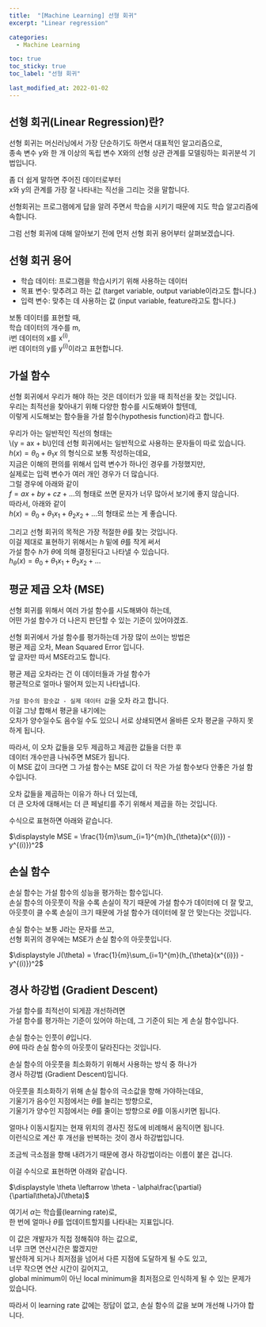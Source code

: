 ```yaml
---
title:  "[Machine Learning] 선형 회귀"
excerpt: "Linear regression"

categories:
  - Machine Learning

toc: true
toc_sticky: true
toc_label: "선형 회귀"

last_modified_at: 2022-01-02
---
```


## 선형 회귀(Linear Regression)란?

선형 회귀는 머신러닝에서 가장 단순하기도 하면서 대표적인 알고리즘으로,<br>
종속 변수 y와 한 개 이상의 독립 변수 X와의 선형 상관 관계를 모델링하는 회귀분석 기법입니다.

좀 더 쉽게 말하면 주어진 데이터로부터<br>
x와 y의 관계를 가장 잘 나타내는 직선을 그리는 것을 말합니다.

선형회귀는 프로그램에게 답을 알려 주면서 학습을 시키기 때문에 지도 학습 알고리즘에 속합니다.

그럼 선형 회귀에 대해 알아보기 전에 먼저 선형 회귀 용어부터 살펴보겠습니다.

## 선형 회귀 용어

- 학습 데이터: 프로그램을 학습시키기 위해 사용하는 데이터
- 목표 변수: 맞추려고 하는 값 (target variable, output variable이라고도 합니다.)
- 입력 변수: 맞추는 데 사용하는 값 (input variable, feature라고도 합니다.)

보통 데이터를 표현할 때,<br>
학습 데이터의 개수를 m,<br>
i번 데이터의 x를 x<sup>(i)</sup>,<br>
i번 데이터의 y를 y<sup>(i)</sup>이라고 표현합니다.

## 가설 함수

선형 회귀에서 우리가 해야 하는 것은 데이터가 있을 때 최적선을 찾는 것입니다.<br>
우리는 최적선을 찾아내기 위해 다양한 함수를 시도해봐야 할텐데,<br>
이렇게 시도해보는 함수들을 가설 함수(hypothesis function)라고 합니다.

우리가 아는 일반적인 직선의 형태는<br>
\\(y = ax + b\\)인데 선형 회귀에서는 일반적으로 사용하는 문자들이 따로 있습니다.<br>
$h(x) = \theta_0 + \theta_{1}x$ 의 형식으로 보통 작성하는데요,<br>
지금은 이해의 편의를 위해서 입력 변수가 하나인 경우를 가정했지만,<br>
실제로는 입력 변수가 여러 개인 경우가 더 많습니다.<br>
그럴 경우에 아래와 같이<br>
$f = ax + by + cz + \dots$의 형태로 쓰면 문자가 너무 많아서 보기에 좋지 않습니다.<br>
따라서, 아래와 같이<br>
$h(x) = \theta_0 + \theta_{1}x_{1} + \theta_{2}x_{2} + \dots$의 형태로 쓰는 게 좋습니다.

그리고 선형 회귀의 목적은 가장 적절한 $\theta$를 찾는 것입니다.<br>
이걸 제대로 표현하기 위해서는 $h$ 밑에 $\theta$를 작게 써서<br>
가설 함수 $h$가 $\theta$에 의해 결정된다고 나타낼 수 있습니다.<br>
$h_{\theta}(x) = \theta_0 + \theta_{1}x_{1} + \theta_{2}x_{2} + \dots$

## 평균 제곱 오차 (MSE)

선형 회귀를 위해서 여러 가설 함수를 시도해봐야 하는데,<br>
어떤 가설 함수가 더 나은지 판단할 수 있는 기준이 있어야겠죠.

선형 회귀에서 가설 함수를 평가하는데 가장 많이 쓰이는 방법은<br>
평균 제곱 오차, Mean Squared Error 입니다.<br>
앞 글자만 따서 MSE라고도 합니다.

평균 제곱 오차라는 건 이 데이터들과 가설 함수가<br>
평균적으로 얼마나 떨어져 있는지 나타냅니다.

`가설 함수의 함숫값 - 실제 데이터 값`을 오차 라고 합니다.<br>
이걸 그냥 합해서 평균을 내기에는<br>
오차가 양수일수도 음수일 수도 있으니 서로 상쇄되면서 올바른 오차 평균을 구하지 못하게 됩니다.

따라서, 이 오차 값들을 모두 제곱하고 제곱한 값들을 더한 후<br>
데이터 개수만큼 나눠주면 MSE가 됩니다.<br>
이 MSE 값이 크다면 그 가설 함수는 MSE 값이 더 작은 가설 함수보다 안좋은 가설 함수입니다.

오차 값들을 제곱하는 이유가 하나 더 있는데,<br>
더 큰 오차에 대해서는 더 큰 페널티를 주기 위해서 제곱을 하는 것입니다.

수식으로 표현하면 아래와 같습니다.

$\displaystyle MSE = \frac{1}{m}\sum_{i=1}^{m}(h_{\theta}(x^{(i)}) - y^{(i)})^2$

## 손실 함수

손실 함수는 가설 함수의 성능을 평가하는 함수입니다.<br>
손실 함수의 아웃풋이 작을 수록 손실이 작기 때문에 가설 함수가 데이터에 더 잘 맞고,<br>
아웃풋이 클 수록 손실이 크기 때문에 가설 함수가 데이터에 잘 안 맞는다는 것입니다.

손실 함수는 보통 J라는 문자를 쓰고,<br>
선형 회귀의 경우에는 MSE가 손실 함수의 아웃풋입니다.

$\displaystyle J(\theta) = \frac{1}{m}\sum_{i=1}^{m}(h_{\theta}(x^{(i)}) - y^{(i)})^2$

## 경사 하강법 (Gradient Descent)

가설 함수를 최적선이 되게끔 개선하려면<br>
가설 함수를 평가하는 기준이 있어야 하는데, 그 기준이 되는 게 손실 함수입니다.

손실 함수는 인풋이 $\theta$입니다.<br>
$\theta$에 따라 손실 함수의 아웃풋이 달라진다는 것입니다.

손실 함수의 아웃풋을 최소화하기 위해서 사용하는 방식 중 하나가<br>
경사 하강법 (Gradient Descent)입니다.

아웃풋을 최소화하기 위해 손실 함수의 극소값을 향해 가야하는데요,<br>
기울기가 음수인 지점에서는 $\theta$를 늘리는 방향으로,<br>
기울기가 양수인 지점에서는 $\theta$를 줄이는 방향으로 $\theta$를 이동시키면 됩니다.

얼마나 이동시킬지는 현재 위치의 경사진 정도에 비례해서 움직이면 됩니다.<br>
이런식으로 계산 후 개선을 반복하는 것이 경사 하강법입니다.

조금씩 극소점을 향해 내려가기 때문에 경사 하강법이라는 이름이 붙은 겁니다.

이걸 수식으로 표현하면 아래와 같습니다.

$\displaystyle \theta \leftarrow \theta - \alpha\frac{\partial}{\partial\theta}J(\theta)$

여기서 $\alpha$는 학습률(learning rate)로,<br>
한 번에 얼마나 $\theta$를 업데이트할지를 나타내는 지표입니다.

이 값은 개발자가 직접 정해줘야 하는 값으로,<br>
너무 크면 연산시간은 짧겠지만<br>
발산하게 되거나 최저점을 넘어서 다른 지점에 도달하게 될 수도 있고,<br>
너무 작으면 연산 시간이 길어지고,<br>
global minimum이 아닌 local minimum을 최저점으로 인식하게 될 수 있는 문제가 있습니다.

따라서 이 learning rate 값에는 정답이 없고, 손실 함수의 값을 보며 개선해 나가야 합니다.
